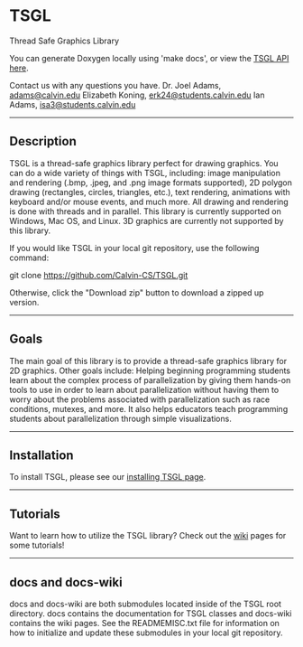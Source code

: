 TSGL
====

Thread Safe Graphics Library

You can generate Doxygen locally using 'make docs', or view the [TSGL API here](http://calvin-cs.github.io/TSGL/).

Contact us with any questions you have.
Dr. Joel Adams, adams@calvin.edu
Elizabeth Koning, erk24@students.calvin.edu
Ian Adams, isa3@students.calvin.edu

------------
Description
------------
TSGL is a thread-safe graphics library perfect for drawing graphics. You can do a wide variety of things with TSGL, including: image manipulation and rendering (.bmp, .jpeg, and .png image formats supported), 2D polygon drawing (rectangles, circles, triangles, etc.), text rendering, animations with keyboard and/or mouse events, and much more. All drawing and rendering is done with threads and in parallel. This library is currently supported on Windows, Mac OS, and Linux. 3D graphics are currently not supported by this library.

If you would like TSGL in your local git repository, use the following command:

git clone https://github.com/Calvin-CS/TSGL.git

Otherwise, click the "Download zip" button to download a zipped up version.

------------
Goals
------------
The main goal of this library is to provide a thread-safe graphics library for 2D graphics. Other goals include: Helping beginning programming students learn about the complex process of parallelization by giving them hands-on tools to use in order to learn about parallelization without having them to worry about the problems associated with parallelization such as race conditions, mutexes, and more. It also helps educators teach programming students about parallelization through simple visualizations.

--------------
Installation
--------------
To install TSGL, please see our [installing TSGL page](https://github.com/Calvin-CS/TSGL/wiki/Installing-TSGL).

------------
Tutorials
------------
Want to learn how to utilize the TSGL library? Check out the [wiki](https://github.com/Calvin-CS/TSGL/wiki) pages for some tutorials!

------------
docs and docs-wiki
------------
docs and docs-wiki are both submodules located inside of the TSGL root directory. docs contains the documentation for TSGL classes and docs-wiki contains the wiki pages. See the READMEMISC.txt file for information on how to initialize and update these submodules in your local git repository. 
